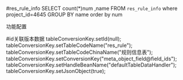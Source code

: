 
#res_rule_info
SELECT count(*)num ,name FROM `res_rule_info` where project_id=4645 GROUP BY name order by num 


功能配置

#id关联版本数据
               tableConversionKey.setId(null);
               tableConversionKey.setTableCodeName("res_rule");
               tableConversionKey.setTableCodeChinaName("规则信息表");
               tableConversionKey.setConversionKey("meta_object_field@field_ids");
               tableConversionKey.setHandleBeanName("defaultTableDataHandler");
               tableConversionKey.setJsonObject(true);
